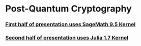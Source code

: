 # Post-Quantum Cryptography

### [First half of presentation uses SageMath 9.5 Kernel](presentation1-dmcgrath.ipynb)

### [Second half of presentation uses Julia 1.7 Kernel](presentation2-dmcgrath.ipynb)
